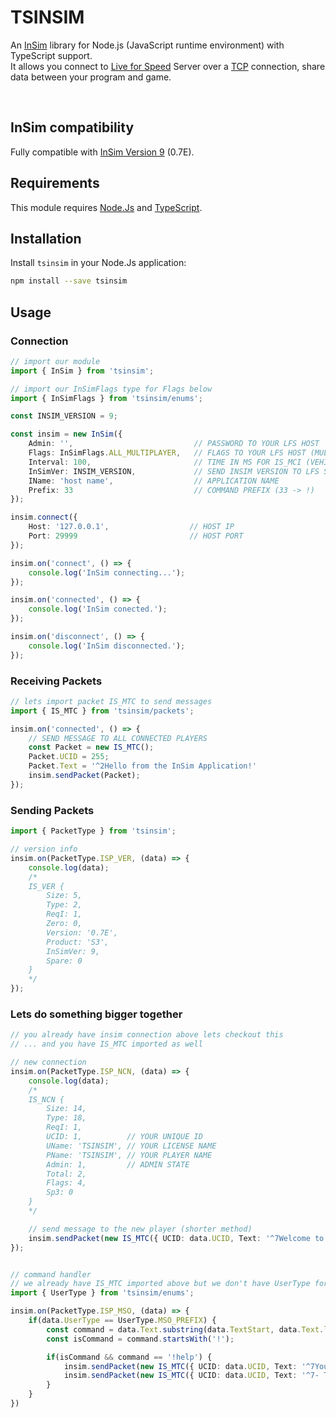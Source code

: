 # TSINSIM
An [InSim](https://en.lfsmanual.net/wiki/InSim.txt) library for Node.js (JavaScript runtime environment) with TypeScript support.<br>
It allows you connect to [Live for Speed](https://www.lfs.net) Server over a [TCP](https://lt.wikipedia.org/wiki/TCP) connection, share data between your program and game.

<br>

## InSim compatibility
Fully compatible with [InSim Version 9](https://github.com/Iamproplayer7/tsinsim/blob/main/InSim.h.txt) (0.7E).

## Requirements
This module requires [Node.Js](https://nodejs.org/en) and [TypeScript](https://www.typescriptlang.org/).<br>

## Installation
Install `tsinsim` in your Node.Js application:<br>
```bash
npm install --save tsinsim
```

## Usage
### Connection
```typescript
// import our module
import { InSim } from 'tsinsim';

// import our InSimFlags type for Flags below
import { InSimFlags } from 'tsinsim/enums';

const INSIM_VERSION = 9;

const insim = new InSim({
    Admin: '',                           // PASSWORD TO YOUR LFS HOST
    Flags: InSimFlags.ALL_MULTIPLAYER,   // FLAGS TO YOUR LFS HOST (MULTIPLAYER)
    Interval: 100,                       // TIME IN MS FOR IS_MCI (VEHICLE UPDATE PACKET). MINIMUM: 10 MS, RECOMMENDED: > 100 MS
    InSimVer: INSIM_VERSION,             // SEND INSIM VERSION TO LFS SERVER
    IName: 'host name',                  // APPLICATION NAME
    Prefix: 33                           // COMMAND PREFIX (33 -> !)                        
});

insim.connect({ 
    Host: '127.0.0.1',                  // HOST IP
    Port: 29999                         // HOST PORT
});

insim.on('connect', () => {
    console.log('InSim connecting...');
});

insim.on('connected', () => {
    console.log('InSim conected.');
});

insim.on('disconnect', () => {
    console.log('InSim disconnected.');
});
```

### Receiving Packets
```typescript
// lets import packet IS_MTC to send messages
import { IS_MTC } from 'tsinsim/packets';

insim.on('connected', () => {
    // SEND MESSAGE TO ALL CONNECTED PLAYERS
    const Packet = new IS_MTC();
    Packet.UCID = 255;
    Packet.Text = '^2Hello from the InSim Application!'
    insim.sendPacket(Packet);
});
```

### Sending Packets
```typescript
import { PacketType } from 'tsinsim';

// version info
insim.on(PacketType.ISP_VER, (data) => {
    console.log(data);
    /*
    IS_VER {
        Size: 5,
        Type: 2,
        ReqI: 1,
        Zero: 0,
        Version: '0.7E',
        Product: 'S3',
        InSimVer: 9,
        Spare: 0
    }
    */
});
```

### Lets do something bigger together
```typescript
// you already have insim connection above lets checkout this
// ... and you have IS_MTC imported as well

// new connection
insim.on(PacketType.ISP_NCN, (data) => {
    console.log(data);
    /*
    IS_NCN {
        Size: 14,
        Type: 18,
        ReqI: 1,
        UCID: 1,          // YOUR UNIQUE ID
        UName: 'TSINSIM', // YOUR LICENSE NAME
        PName: 'TSINSIM', // YOUR PLAYER NAME
        Admin: 1,         // ADMIN STATE
        Total: 2,
        Flags: 4,
        Sp3: 0
    }
    */

    // send message to the new player (shorter method)
    insim.sendPacket(new IS_MTC({ UCID: data.UCID, Text: '^7Welcome to the server a little adventurer! Use: !help' }));
});


// command handler
// we already have IS_MTC imported above but we don't have UserType for easier data handling
import { UserType } from 'tsinsim/enums';

insim.on(PacketType.ISP_MSO, (data) => {
    if(data.UserType == UserType.MSO_PREFIX) {
        const command = data.Text.substring(data.TextStart, data.Text.length);
        const isCommand = command.startsWith('!');

        if(isCommand && command == '!help') {
            insim.sendPacket(new IS_MTC({ UCID: data.UCID, Text: '^7You used command ^3!help ^7adventurer:' }));
            insim.sendPacket(new IS_MTC({ UCID: data.UCID, Text: '^7- This is example of module ^3tsinsim' }));
        }
    }
})
```
